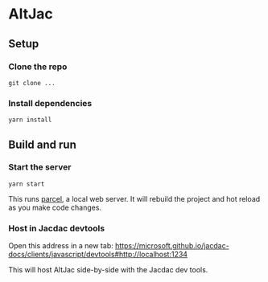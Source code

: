 # AltJac

## Setup

### Clone the repo

```
git clone ...
```

### Install dependencies

```
yarn install
```

## Build and run

### Start the server

```
yarn start
```

This runs [parcel](https://parceljs.org/), a local web server. It will rebuild the project and hot reload as you make code changes.

### Host in Jacdac devtools

Open this address in a new tab: https://microsoft.github.io/jacdac-docs/clients/javascript/devtools#http://localhost:1234

This will host AltJac side-by-side with the Jacdac dev tools.
